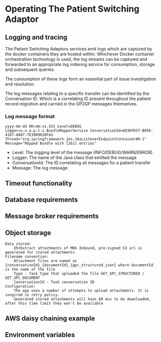 # Operating The Patient Switching Adaptor

## Logging and tracing

The Patient Switching Adaptors services emit logs which are captured by the docker containers they are hosted within. Whichever Docker container orchestration technology is used, the log streams can be captured and forwarded to an appropriate log indexing service for consumption, storage and subsequent queries. 

The consumption of these logs form an essential part of issue investigation and resolution. 

The log messages relating to a specific transfer can be identified by the Conversation ID. Which is a correlating ID present throughout the patient record migration and carried in the GP2GP messages themselves.

### Log message format

```text
yyyy-mm-dd HH:mm:ss.SSS Level=DEBUG Logger=u.n.a.p.t.s.BundleMapperService ConversationId=6836FD37-B856-4167-A087-7E3989020FA3 Thread="org.springframework.jms.JmsListenerEndpointContainer#0-1" Message="Mapped Bundle with [261] entries"
```
- Level: The logging level of the message (INFO/DEBUG/WARN/ERROR) 
- Logger: The name of the Java class that emitted the message
- ConversationId: The ID correlating all messages for a patient transfer
- Message: The log message 

## Timeout functionality

## Database requirements

## Message broker requirements

## Object storage
    Data stored:
        EhrExtract attachments of MHS Inbound, pre-signed S3 url is generated for stored attachments      
    Filename convention:
        Attachment files are named as {conversationId}_{documentId}_{gpc_structured.json} where documentId is the name of the file
        Type - Task type that uploaded the file GET_GPC_STRUCTURED / GET_GPC_DOCUMENT
        ConversationId - Task conversation ID
    Configuration:
        The app uses a number of attempts to upload attachemnts. It is congired in retry policy. 
        Generated stored attachments will have 60 min to be downloaded, after this time limit they won't be available


## AWS daisy chaining example

## Environment variables


